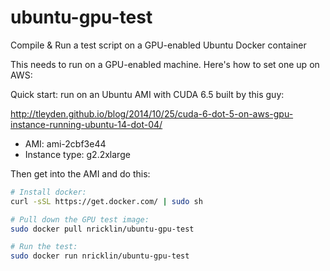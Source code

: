 ubuntu-gpu-test
===============

Compile &amp; Run a test script on a GPU-enabled Ubuntu Docker container

This needs to run on a GPU-enabled machine.  Here's how to set one up on AWS:

Quick start: run on an Ubuntu AMI with CUDA 6.5 built by this guy:

http://tleyden.github.io/blog/2014/10/25/cuda-6-dot-5-on-aws-gpu-instance-running-ubuntu-14-dot-04/

*  AMI:  ami-2cbf3e44
*  Instance type: g2.2xlarge

Then get into the AMI and do this:
```bash
# Install docker:
curl -sSL https://get.docker.com/ | sudo sh

# Pull down the GPU test image:
sudo docker pull nricklin/ubuntu-gpu-test

# Run the test:
sudo docker run nricklin/ubuntu-gpu-test
```

